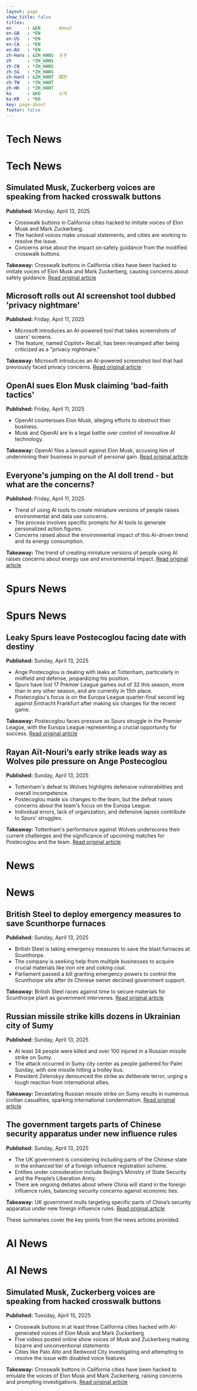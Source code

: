 ```yaml
---
layout: page
show_title: false
titles:
en      : &EN       About
en-GB   : *EN
en-US   : *EN
en-CA   : *EN
en-AU   : *EN
zh-Hans : &ZH_HANS  关于
zh      : *ZH_HANS
zh-CN   : *ZH_HANS
zh-SG   : *ZH_HANS
zh-Hant : &ZH_HANT  關於
zh-TW   : *ZH_HANT
zh-HK   : *ZH_HANT
ko      : &KO       소개
ko-KR   : *KO
key: page-about
footer: false
---
```



# Tech News

# Tech News
## Simulated Musk, Zuckerberg voices are speaking from hacked crosswalk buttons
**Published:** Monday, April 13, 2025

- Crosswalk buttons in California cities hacked to imitate voices of Elon Musk and Mark Zuckerberg.
- The hacked voices make unusual statements, and cities are working to resolve the issue.
- Concerns arise about the impact on safety guidance from the modified crosswalk buttons.

**Takeaway:** Crosswalk buttons in California cities have been hacked to imitate voices of Elon Musk and Mark Zuckerberg, causing concerns about safety guidance. [Read original article](https://www.theverge.com/news/647830/crosswalk-hack-musk-zuckerberg-voices-california)

## Microsoft rolls out AI screenshot tool dubbed 'privacy nightmare'
**Published:** Friday, April 11, 2025

- Microsoft introduces an AI-powered tool that takes screenshots of users' screens.
- The feature, named Copilot+ Recall, has been revamped after being criticized as a "privacy nightmare."

**Takeaway:** Microsoft introduces an AI-powered screenshot tool that had previously faced privacy concerns. [Read original article](https://www.bbc.com/news/articles/cj3xjrj7v78o)

## OpenAI sues Elon Musk claiming 'bad-faith tactics'
**Published:** Friday, April 11, 2025

- OpenAI countersues Elon Musk, alleging efforts to obstruct their business.
- Musk and OpenAI are in a legal battle over control of innovative AI technology.

**Takeaway:** OpenAI files a lawsuit against Elon Musk, accusing him of undermining their business in pursuit of personal gain. [Read original article](https://www.bbc.com/news/articles/cg4114271x2o)

## Everyone's jumping on the AI doll trend - but what are the concerns?
**Published:** Friday, April 11, 2025

- Trend of using AI tools to create miniature versions of people raises environmental and data use concerns.
- The process involves specific prompts for AI tools to generate personalized action figures.
- Concerns raised about the environmental impact of this AI-driven trend and its energy consumption.

**Takeaway:** The trend of creating miniature versions of people using AI raises concerns about energy use and environmental impact. [Read original article](https://www.bbc.com/news/articles/c5yg690e9eno)

# Spurs News

# Spurs News
## Leaky Spurs leave Postecoglou facing date with destiny
**Published:** Sunday, April 13, 2025

- Ange Postecoglou is dealing with leaks at Tottenham, particularly in midfield and defense, jeopardizing his position.
- Spurs have lost 17 Premier League games out of 32 this season, more than in any other season, and are currently in 15th place.
- Postecoglou's focus is on the Europa League quarter-final second leg against Eintracht Frankfurt after making six changes for the recent game.

**Takeaway:** Postecoglou faces pressure as Spurs struggle in the Premier League, with the Europa League representing a crucial opportunity for success. [Read original article](https://www.bbc.com/sport/football/articles/c0jz42d8442o)

## Rayan Aït-Nouri’s early strike leads way as Wolves pile pressure on Ange Postecoglou
**Published:** Sunday, April 13, 2025

- Tottenham's defeat to Wolves highlights defensive vulnerabilities and overall incompetence.
- Postecoglou made six changes to the team, but the defeat raises concerns about the team's focus on the Europa League.
- Individual errors, lack of organization, and defensive lapses contribute to Spurs' struggles.

**Takeaway:** Tottenham's performance against Wolves underscores their current challenges and the significance of upcoming matches for Postecoglou and the team. [Read original article](https://www.theguardian.com/football/2025/apr/13/wolves-tottenham-premier-league-match-report)

# News

# News
## British Steel to deploy emergency measures to save Scunthorpe furnaces
**Published:** Sunday, April 13, 2025

- British Steel is taking emergency measures to save the blast furnaces at Scunthorpe.
- The company is seeking help from multiple businesses to acquire crucial materials like iron ore and coking coal.
- Parliament passed a bill granting emergency powers to control the Scunthorpe site after its Chinese owner declined government support.

**Takeaway:** British Steel races against time to secure materials for Scunthorpe plant as government intervenes. [Read original article](https://www.theguardian.com/business/2025/apr/13/no-guarantee-british-steel-plant-will-be-able-to-continue-says-business-secretary)

## Russian missile strike kills dozens in Ukrainian city of Sumy
**Published:** Sunday, April 13, 2025

- At least 34 people were killed and over 100 injured in a Russian missile strike on Sumy.
- The attack occurred in Sumy city center as people gathered for Palm Sunday, with one missile hitting a trolley bus.
- President Zelenskyy denounced the strike as deliberate terror, urging a tough reaction from international allies.

**Takeaway:** Devastating Russian missile strike on Sumy results in numerous civilian casualties, sparking international condemnation. [Read original article](https://www.theguardian.com/world/2025/apr/13/russian-missile-strike-kills-injured-ukraine-sumy)

## The government targets parts of Chinese security apparatus under new influence rules
**Published:** Sunday, April 13, 2025

- The UK government is considering including parts of the Chinese state in the enhanced tier of a foreign influence registration scheme.
- Entities under consideration include Beijing’s Ministry of State Security and the People’s Liberation Army.
- There are ongoing debates about where China will stand in the foreign influence rules, balancing security concerns against economic ties.

**Takeaway:** UK government mulls targeting specific parts of China’s security apparatus under new foreign influence rules. [Read original article](https://www.theguardian.com/world/2025/apr/13/target-parts-china-security-apparatus-under-new-foreign-influence-rules)

These summaries cover the key points from the news articles provided.

# AI News

# AI News

## Simulated Musk, Zuckerberg voices are speaking from hacked crosswalk buttons
**Published:** Tuesday, April 15, 2025

- Crosswalk buttons in at least three California cities hacked with AI-generated voices of Elon Musk and Mark Zuckerberg
- FIve videos posted online show voices of Musk and Zuckerberg making bizarre and unconventional statements 
- Cities like Palo Alto and Redwood City investigating and attempting to resolve the issue with disabled voice features

**Takeaway:** Crosswalk buttons in California cities have been hacked to emulate the voices of Elon Musk and Mark Zuckerberg, raising concerns and prompting investigations. [Read original article](https://www.theverge.com/news/647830/crosswalk-hack-musk-zuckerberg-voices-california)

